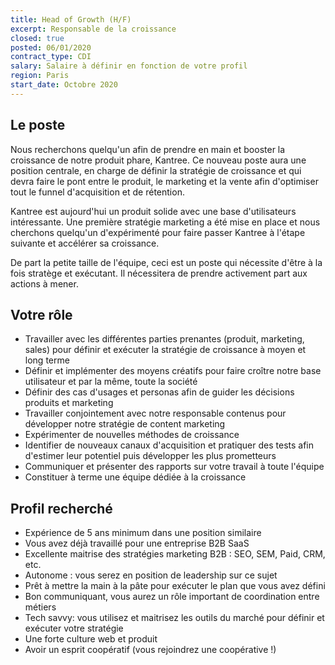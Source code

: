 ```yaml
---
title: Head of Growth (H/F)
excerpt: Responsable de la croissance
closed: true
posted: 06/01/2020
contract_type: CDI
salary: Salaire à définir en fonction de votre profil
region: Paris
start_date: Octobre 2020
---
```

## Le poste

Nous recherchons quelqu'un afin de prendre en main et booster la croissance de notre produit phare, Kantree. Ce nouveau poste aura une position centrale, en charge de définir la stratégie de croissance et qui devra faire le pont entre le produit, le marketing et la vente afin d'optimiser tout le funnel d'acquisition et de rétention.

Kantree est aujourd'hui un produit solide avec une base d'utilisateurs intéressante. Une première stratégie marketing a été mise en place et nous cherchons quelqu'un d'expérimenté pour faire passer Kantree à l'étape suivante et accélérer sa croissance.

De part la petite taille de l'équipe, ceci est un poste qui nécessite d'être à la fois stratège et exécutant. Il nécessitera de prendre activement part aux actions à mener.

## Votre rôle

- Travailler avec les différentes parties prenantes (produit, marketing, sales) pour définir et exécuter la stratégie de croissance à moyen et long terme
- Définir et implémenter des moyens créatifs pour faire croître notre base utilisateur et par la même, toute la société
- Définir des cas d'usages et personas afin de guider les décisions produits et marketing
- Travailler conjointement avec notre responsable contenus pour développer notre stratégie de content marketing
- Expérimenter de nouvelles méthodes de croissance
- Identifier de nouveaux canaux d'acquisition et pratiquer des tests afin d'estimer leur potentiel puis développer les plus prometteurs
- Communiquer et présenter des rapports sur votre travail à toute l'équipe
- Constituer à terme une équipe dédiée à la croissance

## Profil recherché

- Expérience de 5 ans minimum dans une position similaire
- Vous avez déjà travaillé pour une entreprise B2B SaaS
- Excellente maitrise des stratégies marketing B2B : SEO, SEM, Paid, CRM, etc.
- Autonome : vous serez en position de leadership sur ce sujet
- Prêt à mettre la main à la pâte pour exécuter le plan que vous avez défini
- Bon communiquant, vous aurez un rôle important de coordination entre métiers
- Tech savvy: vous utilisez et maitrisez les outils du marché pour définir et exécuter votre stratégie
- Une forte culture web et produit
- Avoir un esprit coopératif (vous rejoindrez une coopérative !)

